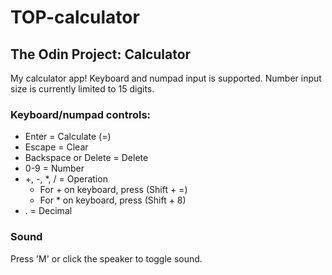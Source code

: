 # TOP-calculator

## The Odin Project: Calculator
My calculator app!  Keyboard and numpad input is supported.  Number input size is currently limited to 15 digits.


### Keyboard/numpad controls:
- Enter = Calculate (=)
- Escape = Clear
- Backspace or Delete = Delete
- 0-9 = Number
- +, -, *, / = Operation
    - For + on keyboard, press (Shift + =)
    - For * on keyboard, press (Shift + 8)
- . = Decimal


### Sound 
Press 'M' or click the speaker to toggle sound.